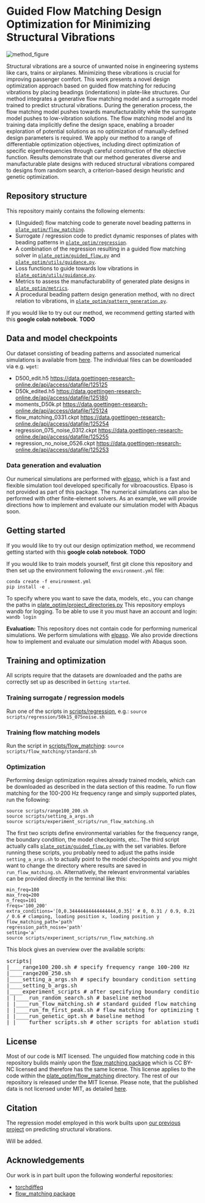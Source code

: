 #  Guided Flow Matching Design Optimization for Minimizing Structural Vibrations
![method_figure](https://github.com/user-attachments/assets/5fdc8507-fb76-4a25-b238-374dd45a7a0c)


Structural vibrations are a source of unwanted noise in engineering systems like cars, trains or airplanes. Minimizing these vibrations is crucial for improving passenger comfort. This work presents a novel design optimization approach based on guided flow matching for reducing vibrations by placing beadings (indentations) in plate-like structures. Our method integrates a generative flow matching model and a surrogate model trained to predict structural vibrations. During the generation process, the flow matching model pushes towards manufacturability while the surrogate model pushes to low-vibration solutions. The flow matching model and its training data implicitly define the design space, enabling a broader exploration of potential solutions as no optimization of manually-defined design parameters is required. We apply our method to a range of differentiable optimization objectives, including direct optimization of specific eigenfrequencies through careful construction of the objective function. Results demonstrate that our method generates diverse and manufacturable plate designs with reduced structural vibrations compared to designs from random search, a criterion-based design heuristic and genetic optimization.


## Repository structure

This repository mainly contains the following elements:

- (Unguided) flow matching code to generate novel beading patterns in [`plate_optim/flow_matching`](./plate_optim/flow_matching).
- Surrogate / regression code to predict dynamic responses of plates with beading patterns in [`plate_optim/regression`](./plate_optim/regression).
- A combination of the regression resulting in a guided flow matching solver in [`plate_optim/guided_flow.py`](./plate_optim/guided_flow.py) and [`plate_optim/utils/guidance.py`](./plate_optim/utils/guidance.py).
- Loss functions to guide towards low vibrations in [`plate_optim/utils/guidance.py`](./plate_optim/utils/guidance.py).
- Metrics to assess the manufacturability of generated plate designs in [`plate_optim/metrics`](./plate_optim/metrics).
- A procedural beading pattern design generation method, with no direct relation to vibrations,  in [`plate_optim/pattern_generation.py`](./plate_optim/pattern_generation.py).

If you would like to try out our method, we recommend getting started with this **google colab notebook**.  **TODO**


## Data and model checkpoints

Our dataset consisting of beading patterns and associated numerical simulations is available from [here](https://doi.org/10.25625/XMYQHO).
The individual files can be downloaded via e.g. ``wget``:

- D500_edit.h5 https://data.goettingen-research-online.de/api/access/datafile/125125
- D50k_edited.h5 https://data.goettingen-research-online.de/api/access/datafile/125180
- moments_D50k.pt https://data.goettingen-research-online.de/api/access/datafile/125124
- flow_matching_0331.ckpt https://data.goettingen-research-online.de/api/access/datafile/125254
- regression_075_noise_0312.ckpt https://data.goettingen-research-online.de/api/access/datafile/125255
- regression_no_noise_0526.ckpt https://data.goettingen-research-online.de/api/access/datafile/125253

### Data generation and evaluation 

Our numerical simulations are performed with [elpaso](https://akustik.gitlab-pages.rz.tu-bs.de/elPaSo-Core/main/intro.html), which is a fast and flexible simulation tool developed specifically for vibroacoustics. Elpaso is not provided as part of this package. The numerical simulations can also be performed with other finite-element solvers. As an example, we will provide directions how to implement and evaluate our simulation model with Abaqus soon.


## Getting started

If you would like to try out our design optimization method, we recommend getting started with this **google colab notebook**.  **TODO**

If you would like to train models yourself, first git clone this repository and then set up the environment following the ``environment.yml`` file:

```
conda create -f environment.yml
pip install -e .
```

To specify where you want to save the data, models, etc., you can change the paths in [plate_optim/project_directories.py](plate_optim/project_directories.py)
This repository employs wandb for logging. To be able to use it you must have an account and login: ``wandb login``

**Evaluation:** This repository does not contain code for performing numerical simulations. We perform simulations with [elpaso](https://akustik.gitlab-pages.rz.tu-bs.de/elPaSo-Core/main/intro.html). We also provide directions how to implement and evaluate our simulation model with Abaqus soon.


## Training and optimization

All scripts require that the datasets are downloaded and the paths are correctly set up as described in ``Getting started``.

### Training surrogate / regression models
Run one of the scripts in [scripts/regression](scripts/regression), e.g.:
``source scripts/regression/50k15_075noise.sh``

### Training flow matching models
Run the script in [scripts/flow_matching](scripts/flow_matching):
``source scripts/flow_matching/standard.sh``


### Optimization 

Performing design optimization requires already trained models, which can be downloaded as described in the data section of this readme. 
To run flow matching for the 100-200 Hz frequency range and simply supported plates, run the following:

```
source scripts/range100_200.sh
source scripts/setting_a_args.sh
source scripts/experiment_scripts/run_flow_matching.sh
```

The first two scripts define environmental variables for the frequency range, the boundary condition, the model checkpoints, etc.. 
The third script actually calls [`plate_optim/guided_flow.py`](./plate_optim/guided_flow.py) with the set variables. 
Before running these scripts, you probably need to adjust the paths inside ``setting_a_args.sh`` to actually point to the model checkpoints 
and you might want to change the directory where results are saved in ``run_flow_matching.sh``. Alternatively, the relevant environmental variables can be provided directly in the terminal like this:


```
min_freq=100
max_freq=200
n_freqs=101
freqs='100_200'
extra_conditions='[0,0.34444444444444444,0.35]' # 0, 0.31 / 0.9, 0.21 / 0.6 # clamping, loading position x, loading position y
flow_matching_path='path'
regression_path_noise='path'
setting='a'
source scripts/experiment_scripts/run_flow_matching.sh
```

This block gives an overview over the available scripts:
<pre>
scripts|
|____range100_200.sh # specify frequency range 100-200 Hz
|____range200_250.sh 
|____setting_a_args.sh # specify boundary condition setting according to paper
|____setting_b_args.sh
|____experiment_scripts # after specifying boundary condition and frequency range run one of the optimization methods
| |____run_random_search.sh # baseline method
| |____run_flow_matching.sh # standard guided flow matching
| |____run_fm_first_peak.sh # flow matching for optimizing the first eigenfrequency   
| |____run_genetic_opt.sh # baseline method
| |____further_scripts.sh # other scripts for ablation studies
</pre>


## License 

Most of our code is MIT licensed. The unguided flow matching code in this repository builds mainly upon the [flow matching package](https://github.com/facebookresearch/flow_matching) which is CC BY-NC licensed and therefore has the same license. This license applies to the code within the [plate_optim/flow_matching](plate_optim/flow_matching) directory. The rest of our repository is released under the MIT license. Please note, that the published data is not licensed under MIT, as detailed [here](https://doi.org/10.25625/XMYQHO).


## Citation

The regression model employed in this work builts upon [our previous project](https://github.com/ecker-lab/Learning_Vibrating_Plates) on predicting structural vibrations.

Will be added.

## Acknowledgements

Our work is in part built upon the following wonderful repositories:
- [torchdiffeq](https://github.com/rtqichen/torchdiffeq)
- [flow_matching package](https://github.com/facebookresearch/flow_matching)
